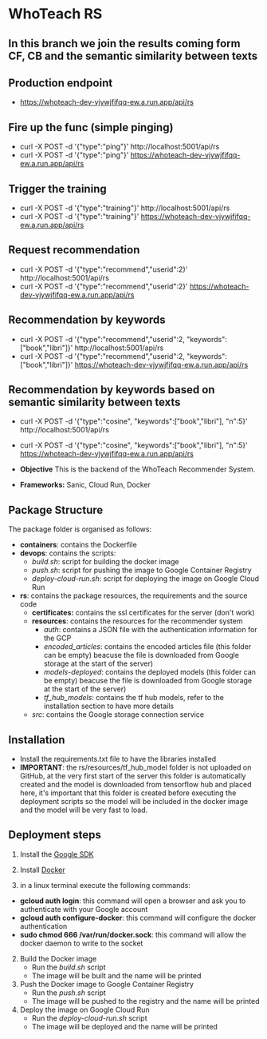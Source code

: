 # WhoTeach RS

## In this branch we join the results coming form CF, CB and the semantic similarity between texts

## Production endpoint
* https://whoteach-dev-vjywjfifqq-ew.a.run.app/api/rs

## Fire up the func (simple pinging)
* curl -X POST -d '{"type":"ping"}' http://localhost:5001/api/rs
* curl -X POST -d '{"type":"ping"}' https://whoteach-dev-vjywjfifqq-ew.a.run.app/api/rs

## Trigger the training
* curl -X POST -d '{"type":"training"}' http://localhost:5001/api/rs
* curl -X POST -d '{"type":"training"}' https://whoteach-dev-vjywjfifqq-ew.a.run.app/api/rs

## Request recommendation
* curl -X POST -d '{"type":"recommend","userid":2}' http://localhost:5001/api/rs
* curl -X POST -d '{"type":"recommend","userid":2}' https://whoteach-dev-vjywjfifqq-ew.a.run.app/api/rs

## Recommendation by keywords
* curl -X POST -d '{"type":"recommend","userid":2, "keywords":["book","libri"]}' http://localhost:5001/api/rs
* curl -X POST -d '{"type":"recommend","userid":2, "keywords":["book","libri"]}' https://whoteach-dev-vjywjfifqq-ew.a.run.app/api/rs

## Recommendation by keywords based on semantic similarity between texts
* curl -X POST -d '{"type":"cosine", "keywords":["book","libri"], "n":5}' http://localhost:5001/api/rs
* curl -X POST -d '{"type":"cosine", "keywords":["book","libri"], "n":5}' https://whoteach-dev-vjywjfifqq-ew.a.run.app/api/rs




* **Objective** This is the backend of the WhoTeach Recommender System.
* **Frameworks:** Sanic, Cloud Run, Docker


## Package Structure
The package folder is organised as follows:

* **containers**: contains the Dockerfile
* **devops**: contains the scripts:
    * _build.sh_: script for building the docker image
    * _push.sh_: script for pushing the image to Google Container Registry
    * _deploy-cloud-run.sh_: script for deploying the image on Google Cloud Run
* **rs**: contains the package resources, the requirements and the source code
  * **certificates:** contains the ssl certificates for the server (don't work)
  * **resources**: contains the resources for the recommender system
    * _auth_: contains a JSON file with the authentication information for the GCP
    * _encoded_articles_: contains the encoded articles file (this folder can be empty) beacuse the file is downloaded from Google storage at the start of the server)
    * _models-deployed_: contains the deployed models (this folder can be empty) beacuse the file is downloaded from Google storage at the start of the server)
    * _tf_hub_models_: contains the tf hub models, refer to the installation section to have more details
  * _src_: contains the Google storage connection service

## Installation
* Install the requirements.txt file to have the libraries installed
* **IMPORTANT**: the rs/resources/tf_hub_model folder is not uploaded on GitHub, at the very first start of the server this folder is automatically created and the model is downloaded from tensorflow hub and placed here, it's important that this folder is created before executing the deployment scripts so the model will be included in the docker image and the model will be very fast to load.



## Deployment steps
1. Install the [Google SDK](https://cloud.google.com/sdk/docs/install)
2. Install [Docker](https://docs.docker.com/engine/install)

3. in a linux terminal execute the following commands:
  * **gcloud auth login**: this command will open a browser and ask you to authenticate with your Google account
  * **gcloud auth configure-docker**: this command will configure the docker authentication
  * **sudo chmod 666 /var/run/docker.sock**: this command will allow the docker daemon to write to the socket
2. Build the Docker image
    * Run the _build.sh_ script
    * The image will be built and the name will be printed
3. Push the Docker image to Google Container Registry
    * Run the _push.sh_ script
    * The image will be pushed to the registry and the name will be printed
4. Deploy the image on Google Cloud Run
    * Run the _deploy-cloud-run.sh_ script
    * The image will be deployed and the name will be printed